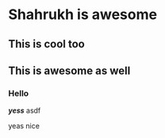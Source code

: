 #  Shahrukh is awesome
## This is cool too
## This is awesome as well
### Hello
***yess***
asdf

yeas nice